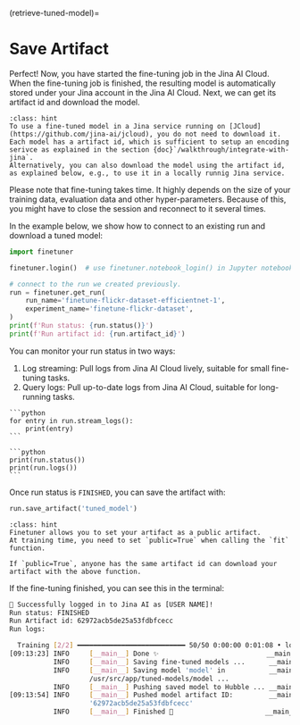 (retrieve-tuned-model)=
# Save Artifact

Perfect!
Now, you have started the fine-tuning job in the Jina AI Cloud.
When the fine-tuning job is finished, the resulting model is automatically stored under your Jina account in the Jina AI Cloud.
Next, we can get its artifact id and download the model.

```{admonition} Managing fine-tuned models
:class: hint
To use a fine-tuned model in a Jina service running on [JCloud](https://github.com/jina-ai/jcloud), you do not need to download it.
Each model has a artifact id, which is sufficient to setup an encoding serivce as explained in the section {doc}`/walkthrough/integrate-with-jina`.
Alternatively, you can also download the model using the artifact id, as explained below, e.g., to use it in a locally runnig Jina service. 
```

Please note that fine-tuning takes time. It highly depends on the size of your training data, evaluation data and other hyper-parameters.
Because of this, you might have to close the session and reconnect to it several times.

In the example below, we show how to connect to an existing run and download a tuned model:

```python
import finetuner

finetuner.login()  # use finetuner.notebook_login() in Jupyter notebook or Google Colab

# connect to the run we created previously.
run = finetuner.get_run(
    run_name='finetune-flickr-dataset-efficientnet-1',
    experiment_name='finetune-flickr-dataset',
)
print(f'Run status: {run.status()}')
print(f'Run artifact id: {run.artifact_id}')
```

You can monitor your run status in two ways:

1. Log streaming: Pull logs from Jina AI Cloud lively, suitable for small fine-tuning tasks.
2. Query logs: Pull up-to-date logs from Jina AI Cloud, suitable for long-running tasks.

````{tab} Stream logs
```python
for entry in run.stream_logs():
    print(entry)
```
````
````{tab} Query logs
```python
print(run.status())
print(run.logs())
```
````

Once run status is `FINISHED`, you can save the artifact with:

```python
run.save_artifact('tuned_model')
```

```{admonition} Share artifact with others
:class: hint
Finetuner allows you to set your artifact as a public artifact.
At training time, you need to set `public=True` when calling the `fit` function.

If `public=True`, anyone has the same artifact id can download your artifact with the above function.
```

If the fine-tuning finished,
you can see this in the terminal:

```bash
🔐 Successfully logged in to Jina AI as [USER NAME]!
Run status: FINISHED
Run Artifact id: 62972acb5de25a53fdbfcecc
Run logs:

  Training [2/2] ━━━━━━━━━━━━━━━━━━━━━━━━━━━ 50/50 0:00:00 0:01:08 • loss: 0.050
[09:13:23] INFO     [__main__] Done ✨                           __main__.py:214
           INFO     [__main__] Saving fine-tuned models ...      __main__.py:217
           INFO     [__main__] Saving model 'model' in           __main__.py:228
                    /usr/src/app/tuned-models/model ...                         
           INFO     [__main__] Pushing saved model to Hubble ... __main__.py:232
[09:13:54] INFO     [__main__] Pushed model artifact ID:         __main__.py:238
                    '62972acb5de25a53fdbfcecc'                                  
           INFO     [__main__] Finished 🚀                       __main__.py:240```
```
